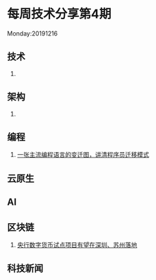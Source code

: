 # 每周技术分享第4期
Monday:20191216

## 技术
1. 


## 架构
1. 

## 编程
1. [一张主流编程语言的变迁图，讲清程序员迁移模式](https://www.infoq.cn/article/7eYwX_3Ap7DRb5LedzUp)  
  
## 云原生


## AI


## 区块链
1. [央行数字货币试点项目有望在深圳、苏州落地](https://www.infoq.cn/article/WAdW7lBPdOXXQUdmkBzw)

## 科技新闻





